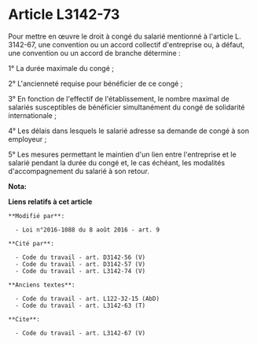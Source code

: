 # Article L3142-73

Pour mettre en œuvre le droit à congé du salarié mentionné à l'article L. 3142-67, une convention ou un accord collectif
d'entreprise ou, à défaut, une convention ou un accord de branche détermine : 

1° La durée maximale du congé ; 

2° L'ancienneté requise pour bénéficier de ce congé ; 

3° En fonction de l'effectif de l'établissement, le nombre maximal de salariés susceptibles de bénéficier simultanément du
congé de solidarité internationale ; 

4° Les délais dans lesquels le salarié adresse sa demande de congé à son employeur ; 

5° Les mesures permettant le maintien d'un lien entre l'entreprise et le salarié pendant la durée du congé et, le cas
échéant, les modalités d'accompagnement du salarié à son retour.

**Nota:**



**Liens relatifs à cet article**

	**Modifié par**:

	  - Loi n°2016-1088 du 8 août 2016 - art. 9

	**Cité par**:

	  - Code du travail - art. D3142-56 (V)
	  - Code du travail - art. D3142-57 (V)
	  - Code du travail - art. L3142-74 (V)

	**Anciens textes**:

	  - Code du travail - art. L122-32-15 (AbD)
	  - Code du travail - art. L3142-63 (T)

	**Cite**:

	  - Code du travail - art. L3142-67 (V)
